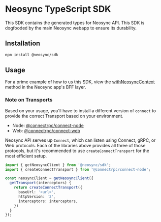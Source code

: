 # Neosync TypeScript SDK

This SDK contains the generated types for Neosync API.
This SDK is dogfooded by the main Neosync webapp to ensure its durability.

## Installation

```sh
npm install @neosync/sdk
```

## Usage

For a prime example of how to us this SDK, view the [withNeosyncContext](https://github.com/nucleuscloud/neosync/blob/main/frontend/apps/web/api-only/neosync-context.ts#L23) method in the Neosync app's BFF layer.


### Note on Transports
Based on your usage, you'll have to install a different version of `connect` to provide the correct Transport based on your environment.

* Node: [@connectrpc/connect-node](https://connectrpc.com/docs/node/using-clients)
* Web: [@connectrpc/connect-web](https://connectrpc.com/docs/web/using-clients)

Neosync API serves up `Connect`, which can listen using Connect, gRPC, or Web protocols.
Each of the libraries above provides all three of those protocols, but it's recommended to use `createConnectTransport` for the most efficient setup.

```ts
import { getNeosyncClient } from '@neosync/sdk';
import { createConnectTransport } from '@connectrpc/connect-node';

const neosyncClient = getNeosyncClient({
  getTransport(interceptors) {
    return createConnectTransport({
      baseUrl: '<url>',
      httpVersion: '2',
      interceptors: interceptors,
    })
  }
});
```
